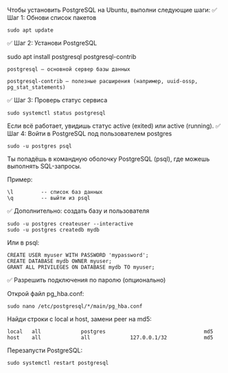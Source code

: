 Чтобы установить PostgreSQL на Ubuntu, выполни следующие шаги:
✅ Шаг 1: Обнови список пакетов

    sudo apt update

✅ Шаг 2: Установи PostgreSQL

sudo apt install postgresql postgresql-contrib

    postgresql — основной сервер базы данных

    postgresql-contrib — полезные расширения (например, uuid-ossp, pg_stat_statements)

✅ Шаг 3: Проверь статус сервиса

    sudo systemctl status postgresql

Если всё работает, увидишь статус active (exited) или active (running).
✅ Шаг 4: Войти в PostgreSQL под пользователем postgres

    sudo -u postgres psql

Ты попадёшь в командную оболочку PostgreSQL (psql), где можешь выполнять SQL-запросы.

Пример:

    \l         -- список баз данных
    \q         -- выйти из psql

✅ Дополнительно: создать базу и пользователя

    sudo -u postgres createuser --interactive
    sudo -u postgres createdb mydb

Или в psql:

    CREATE USER myuser WITH PASSWORD 'mypassword';
    CREATE DATABASE mydb OWNER myuser;
    GRANT ALL PRIVILEGES ON DATABASE mydb TO myuser;

✅ Разрешить подключения по паролю (опционально)

Открой файл pg_hba.conf:

    sudo nano /etc/postgresql/*/main/pg_hba.conf

Найди строки с local и host, замени peer на md5:

    local   all             postgres                                md5
    host    all             all             127.0.0.1/32            md5

Перезапусти PostgreSQL:

    sudo systemctl restart postgresql